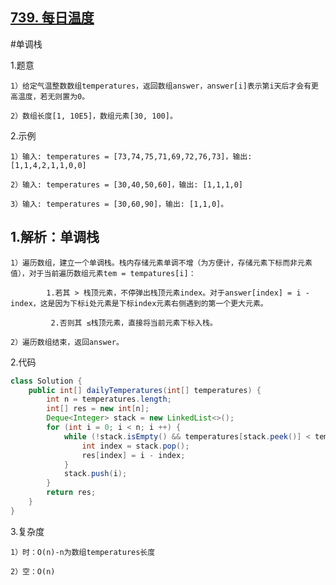 ## [739. 每日温度](https://leetcode.cn/problems/daily-temperatures/description/)

#单调栈

1.题意

    1）给定气温整数数组temperatures，返回数组answer，answer[i]表示第i天后才会有更高温度，若无则置为0。

    2）数组长度[1, 10E5]，数组元素[30, 100]。

2.示例

    1）输入: temperatures = [73,74,75,71,69,72,76,73]，输出: [1,1,4,2,1,1,0,0]

    2）输入: temperatures = [30,40,50,60]，输出: [1,1,1,0]

    3）输入: temperatures = [30,60,90]，输出: [1,1,0]。

## 1.解析：单调栈

    1）遍历数组，建立一个单调栈。栈内存储元素单调不增（为方便计，存储元素下标而非元素值），对于当前遍历数组元素tem = tempatures[i]：

            1.若其 > 栈顶元素，不停弹出栈顶元素index。对于answer[index] = i - index，这是因为下标i处元素是下标index元素右侧遇到的第一个更大元素。

             2.否则其 ≤栈顶元素，直接将当前元素下标入栈。

    2）遍历数组结束，返回answer。

2.代码
```java
class Solution {
    public int[] dailyTemperatures(int[] temperatures) {
        int n = temperatures.length;
        int[] res = new int[n];
        Deque<Integer> stack = new LinkedList<>();
        for (int i = 0; i < n; i ++) {
            while (!stack.isEmpty() && temperatures[stack.peek()] < temperatures[i]) {
                int index = stack.pop();
                res[index] = i - index;
            }
            stack.push(i);
        }
        return res;
    }
}
```
3.复杂度

    1）时：O(n)-n为数组temperatures长度

    2）空：O(n)